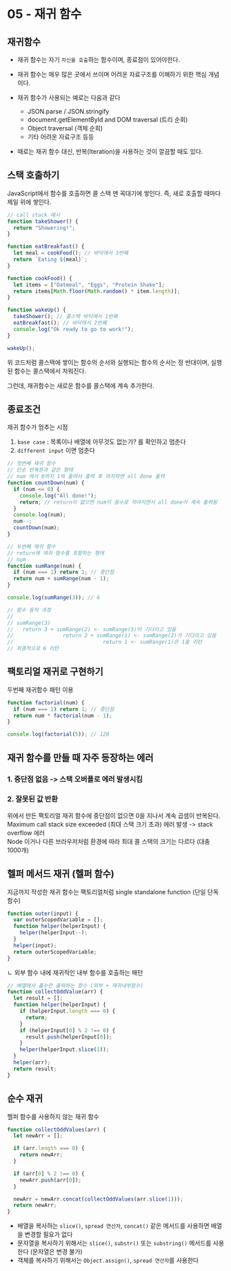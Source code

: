 # 05 - 재귀 함수

## 재귀함수

- 재귀 함수는 자기 `자신을 호출`하는 함수이며, 종료점이 있어야한다.
- 재귀 함수는 매우 많은 곳에서 쓰이며 어려운 자료구조를 이해하기 위한 핵심 개념이다.
- 재귀 함수가 사용되는 예로는 다음과 같다

  - JSON.parse / JSON.stringify
  - document.getElementById and DOM traversal (트리 순회)
  - Object traversal (객체 순회)
  - 기타 어려운 자료구조 등등

- 때로는 재귀 함수 대신, 반복(Iteration)을 사용하는 것이 깔끔할 때도 있다.

## 스택 호출하기

JavaScript에서 함수를 호출하면 콜 스택 맨 꼭대기에 쌓인다. 즉, 새로 호출할 때마다 제일 위에 쌓인다.

```js
// call stack 예시
function takeShower() {
  return "Showering!";
}

function eatBreakfast() {
  let meal = cookFood(); // 바닥에서 3번쨰
  return `Eating ${meal}`;
}

function cookFood() {
  let items = ["Oatmeal", "Eggs", "Protein Shake"];
  return items[Math.floor(Math.random() * item.length)];
}

function wakeUp() {
  takeShower(); // 콜스택 바닥에서 1번째
  eatBreakfast(); // 바닥에서 2번쨰
  console.log("Ok ready to go to work!");
}

wakeUp();
```

위 코드처럼 콜스택에 쌓이는 함수의 순서와 실행되는 함수의 순서는 정 반대이며, 실행된 함수는 콜스택에서 지워진다.

그런데, 재귀함수는 새로운 함수를 콜스택에 계속 추가한다.

## 종료조건

재귀 함수가 멈추는 시점

1. `base case` : 목록이나 배열에 아무것도 없는가? 를 확인하고 멈춘다
2. `different input` 이면 멈춘다

```js
// 첫번째 재귀 함수
// 단순 반복문과 같은 형태
// num 에서 0까지 1씩 줄여서 출력 후 마지막엔 all done 출력
function countDown(num) {
  if (num <= 0) {
    console.log("All done!");
    return; // return이 없으면 num이 음수로 작아지면서 all done이 계속 출력됨
  }
  console.log(num);
  num--;
  countDown(num);
}
```

```js
// 두번째 재귀 함수
// return에 재귀 함수를 포함하는 형태
// num
function sumRange(num) {
  if (num === 1) return 1; // 중단점
  return num + sumRange(num - 1);
}

console.log(sumRange(3)); // 6

// 함수 동작 과정
//
// sumRange(3)
//   return 3 + sumRange(2) <- sumRange(3)이 기다리고 있음
//                return 2 + sumRange(1) <- sumRange(2)가 기다리고 있음
//                             return 1 <- sumRange(1)은 1을 리턴
// 최종적으로 6 리턴
```

## 팩토리얼 재귀로 구현하기

두번째 재귀함수 패턴 이용

```js
function factorial(num) {
  if (num === 1) return 1; // 중단점
  return num * factorial(num - 1);
}

console.log(factorial(5)); // 120
```

## 재귀 함수를 만들 때 자주 등장하는 에러

### 1. 중단점 없음 -> 스택 오버플로 에러 발생시킴

### 2. 잘못된 값 반환

위에서 만든 팩토리얼 재귀 함수에 중단점이 없으면 0을 지나서 계속 곱셈이 반복된다.  
Maximum call stack size exceeded (최대 스택 크기 초과) 에러 발생 -> stack overflow 에러  
Node 이거나 다른 브라우저처럼 환경에 따라 최대 콜 스택의 크기는 다르다 (대충 1000개)

## 헬퍼 메서드 재귀 (헬퍼 함수)

지금까지 작성한 재귀 함수는 팩토리얼처럼 single standalone function (단일 단독 함수)

```js
function outer(input) {
  var outerScopedVariable = [];
  function helper(helperInput) {
    helper(helperInput--);
  }
  helper(input);
  return outerScopedVariable;
}
```

ㄴ 외부 함수 내에 재귀적인 내부 함수를 호출하는 패턴

```js
// 배열에서 홀수만 출력하는 함수 (외부 + 재귀내부함수)
function collectOddValue(arr) {
  let result = [];
  function helper(helperInput) {
    if (helperInput.length === 0) {
      return;
    }
    if (helperInput[0] % 2 !== 0) {
      result.push(helperInput[0]);
    }
    helper(helperInput.slice(1));
  }
  helper(arr);
  return result;
}
```

## 순수 재귀

헬퍼 함수를 사용하지 않는 재귀 함수

```js
function collectOddValues(arr) {
  let newArr = [];

  if (arr.length === 0) {
    return newArr;
  }

  if (arr[0] % 2 !== 0) {
    newArr.push(arr[0]);
  }

  newArr = newArr.concat(collectOddValues(arr.slice(1)));
  return newArr;
}
```

- 배열을 복사하는 `slice()`, `spread 연산자`, `concat()` 같은 메서드를 사용하면 배열을 변경할 필요가 없다
- 문자열을 복사하기 위해서는 `slice()`, `substr()` 또는 `substring()` 메서드를 사용한다 (문자열은 변경 불가)
- 객체를 복사하기 위해서는 `Object.assign()`, `spread 연산자`를 사용한다
